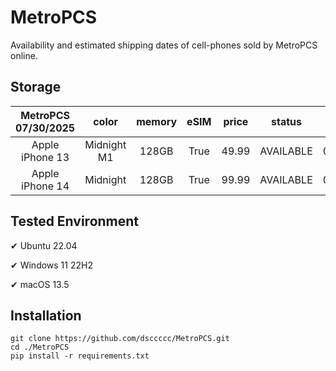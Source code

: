 # MetroPCS
Availability and estimated shipping dates of cell-phones sold by MetroPCS online.
## Storage
|MetroPCS 07/30/2025|color|memory|eSIM|price|status|shipping from|shipping to|
|:--:|:--:|:--:|:--:|:--:|:--:|:--:|:--:|
|Apple iPhone 13|Midnight M1|128GB|True|49.99|AVAILABLE|07/29/2025|08/01/2025|
|Apple iPhone 14|Midnight|128GB|True|99.99|AVAILABLE|07/29/2025|08/01/2025|

## Tested Environment
✔ Ubuntu 22.04

✔ Windows 11 22H2

✔ macOS 13.5
## Installation
```
git clone https://github.com/dsccccc/MetroPCS.git
cd ./MetroPCS
pip install -r requirements.txt
```
